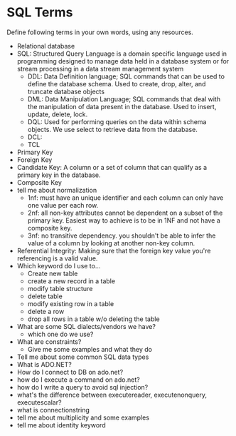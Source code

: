 # SQL Terms

Define following terms in your own words, using any resources.

- Relational database
- SQL: Structured Query Language is a domain specific language used in programming designed to manage data held in a database system or for stream processing in a data stream management system
  - DDL: Data Definition language; SQL commands that can be used to define the database schema. Used to create, drop, alter, and truncate database objects
  - DML: Data Manipulation Language; SQL commands that deal with the manipulation of data present in the database. Used to insert, update, delete, lock.
  - DQL: Used for performing queries on the data within schema objects. We use select to retrieve data from the database.
  - DCL:
  - TCL
- Primary Key
- Foreign Key
- Candidate Key: A column or a set of column that can qualify as a primary key in the database.
- Composite Key
- tell me about normalization
  - 1nf: must have an unique identifier and each column can only have one value per each row.
  - 2nf: all non-key attributes cannot be dependent on a subset of the primary key. Easiest way to achieve is to be in 1NF and not have a composite key.
  - 3nf: no transitive dependency. you shouldn't be able to infer the value of a column by looking at another non-key column.
- Referential Integrity: Making sure that the foreign key value you're referencing is a valid value.
- Which keyword do I use to...
  - Create new table
  - create a new record in a table
  - modify table structure
  - delete table
  - modify existing row in a table
  - delete a row
  - drop all rows in a table w/o deleting the table
- What are some SQL dialects/vendors we have?
  - which one do we use?
- What are constraints?
  - Give me some examples and what they do
- Tell me about some common SQL data types
- What is ADO.NET?
- How do I connect to DB on ado.net?
- how do I execute a command on ado.net?
- how do I write a query to avoid sql injection?
- what's the difference between executereader, executenonquery, executescalar?
- what is connectionstring
- tell me about multiplicity and some examples
- tell me about identity keyword
